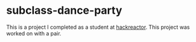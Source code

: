 # subclass-dance-party
This is a project I completed as a student at [hackreactor](http://hackreactor.com). This project was worked on with a pair.
